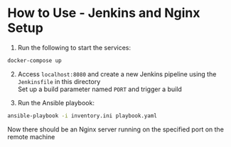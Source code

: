 # How to Use - Jenkins and Nginx Setup

1. Run the following to start the services:

```bash
docker-compose up
```

2. Access `localhost:8080` and create a new Jenkins pipeline using the `Jenkinsfile` in this directory  
   Set up a build parameter named `PORT` and trigger a build

3. Run the Ansible playbook:

```bash
ansible-playbook -i inventory.ini playbook.yaml
```

Now there should be an Nginx server running on the specified port on the remote machine

